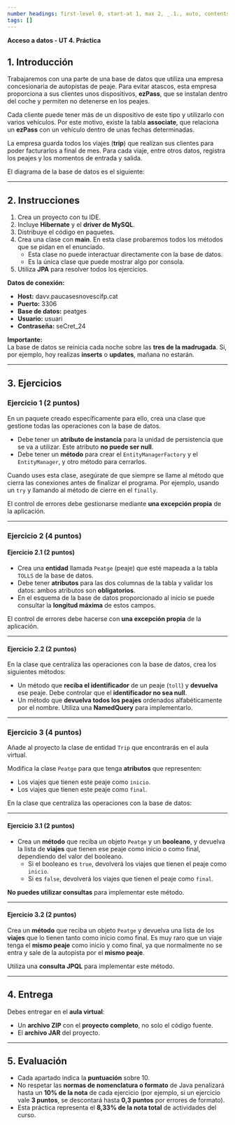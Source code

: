```yaml
---
number headings: first-level 0, start-at 1, max 2, _.1., auto, contents ^toc, skip ^skipped
tags: []
---
```

**Acceso a datos - UT 4. Práctica**
## 1. Introducción

Trabajaremos con una parte de una base de datos que utiliza una empresa concesionaria de autopistas de peaje. Para evitar atascos, esta empresa proporciona a sus clientes unos dispositivos, **ezPass**, que se instalan dentro del coche y permiten no detenerse en los peajes.

Cada cliente puede tener más de un dispositivo de este tipo y utilizarlo con varios vehículos. Por este motivo, existe la tabla **associate**, que relaciona un **ezPass** con un vehículo dentro de unas fechas determinadas.

La empresa guarda todos los viajes (**trip**) que realizan sus clientes para poder facturarlos a final de mes. Para cada viaje, entre otros datos, registra los peajes y los momentos de entrada y salida.

El diagrama de la base de datos es el siguiente:

---

## 2. Instrucciones

1. Crea un proyecto con tu IDE.
2. Incluye **Hibernate** y el **driver de MySQL**.
3. Distribuye el código en paquetes.
4. Crea una clase con **main**. En esta clase probaremos todos los métodos que se pidan en el enunciado.
    - Esta clase no puede interactuar directamente con la base de datos.
    - Es la única clase que puede mostrar algo por consola.
5. Utiliza **JPA** para resolver todos los ejercicios.

**Datos de conexión:**

- **Host:** davv.paucasesnovescifp.cat
- **Puerto:** 3306
- **Base de datos:** peatges
- **Usuario:** usuari
- **Contraseña:** seCret_24

**Importante:**  
La base de datos se reinicia cada noche sobre las **tres de la madrugada**. Si, por ejemplo, hoy realizas **inserts** o **updates**, mañana no estarán.

---

## 3. Ejercicios

### Ejercicio 1 (2 puntos)

En un paquete creado específicamente para ello, crea una clase que gestione todas las operaciones con la base de datos.

- Debe tener un **atributo de instancia** para la unidad de persistencia que se va a utilizar. Este atributo **no puede ser null**.
- Debe tener un **método** para crear el `EntityManagerFactory` y el `EntityManager`, y otro método para cerrarlos.

Cuando uses esta clase, asegúrate de que siempre se llame al método que cierra las conexiones antes de finalizar el programa. Por ejemplo, usando un `try` y llamando al método de cierre en el `finally`.

El control de errores debe gestionarse mediante **una excepción propia** de la aplicación.

---

### Ejercicio 2 (4 puntos)

#### Ejercicio 2.1 (2 puntos)

- Crea una **entidad** llamada `Peatge` (peaje) que esté mapeada a la tabla `TOLLS` de la base de datos.
- Debe tener **atributos** para las dos columnas de la tabla y validar los datos: ambos atributos son **obligatorios**.
- En el esquema de la base de datos proporcionado al inicio se puede consultar la **longitud máxima** de estos campos.

El control de errores debe hacerse con **una excepción propia** de la aplicación.

---

#### Ejercicio 2.2 (2 puntos)

En la clase que centraliza las operaciones con la base de datos, crea los siguientes métodos:

- Un método que **reciba el identificador** de un peaje (`toll`) y **devuelva** ese peaje. Debe controlar que el **identificador no sea null**.
- Un método que **devuelva todos los peajes** ordenados alfabéticamente por el nombre. Utiliza una **NamedQuery** para implementarlo.

---

### Ejercicio 3 (4 puntos)

Añade al proyecto la clase de entidad `Trip` que encontrarás en el aula virtual.

Modifica la clase `Peatge` para que tenga **atributos** que representen:

- Los viajes que tienen este peaje como `inicio`.
- Los viajes que tienen este peaje como `final`.

En la clase que centraliza las operaciones con la base de datos:

---

#### Ejercicio 3.1 (2 puntos)

- Crea un **método** que reciba un objeto `Peatge` y un **booleano**, y devuelva la lista de **viajes** que tienen ese peaje como inicio o como final, dependiendo del valor del booleano.
    - Si el booleano es `true`, devolverá los viajes que tienen el peaje como `inicio`.
    - Si es `false`, devolverá los viajes que tienen el peaje como `final`.

**No puedes utilizar consultas** para implementar este método.

---

#### Ejercicio 3.2 (2 puntos)

Crea un **método** que reciba un objeto `Peatge` y devuelva una lista de los **viajes** que lo tienen tanto como inicio como final. Es muy raro que un viaje tenga el **mismo peaje** como inicio y como final, ya que normalmente no se entra y sale de la autopista por el **mismo peaje**.

Utiliza una **consulta JPQL** para implementar este método.

---

## 4. Entrega

Debes entregar en el **aula virtual**:

- Un **archivo ZIP** con el **proyecto completo**, no solo el código fuente.
- El **archivo JAR** del proyecto.

---

## 5. Evaluación

- Cada apartado indica la **puntuación** sobre 10.
- No respetar las **normas de nomenclatura o formato** de Java penalizará hasta un **10% de la nota** de cada ejercicio (por ejemplo, si un ejercicio vale **3 puntos**, se descontará hasta **0,3 puntos** por errores de formato).
- Esta práctica representa el **8,33% de la nota total** de actividades del curso.